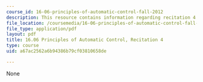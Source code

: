 ```yaml
---
course_id: 16-06-principles-of-automatic-control-fall-2012
description: This resource contains information regarding recitation 4.
file_location: /coursemedia/16-06-principles-of-automatic-control-fall-2012/a67ac2562a6b94386b79cf03810658de_MIT16_06F12_Recitation_4.pdf
file_type: application/pdf
layout: pdf
title: 16.06 Principles of Automatic Control, Recitation 4
type: course
uid: a67ac2562a6b94386b79cf03810658de

---
```

None
